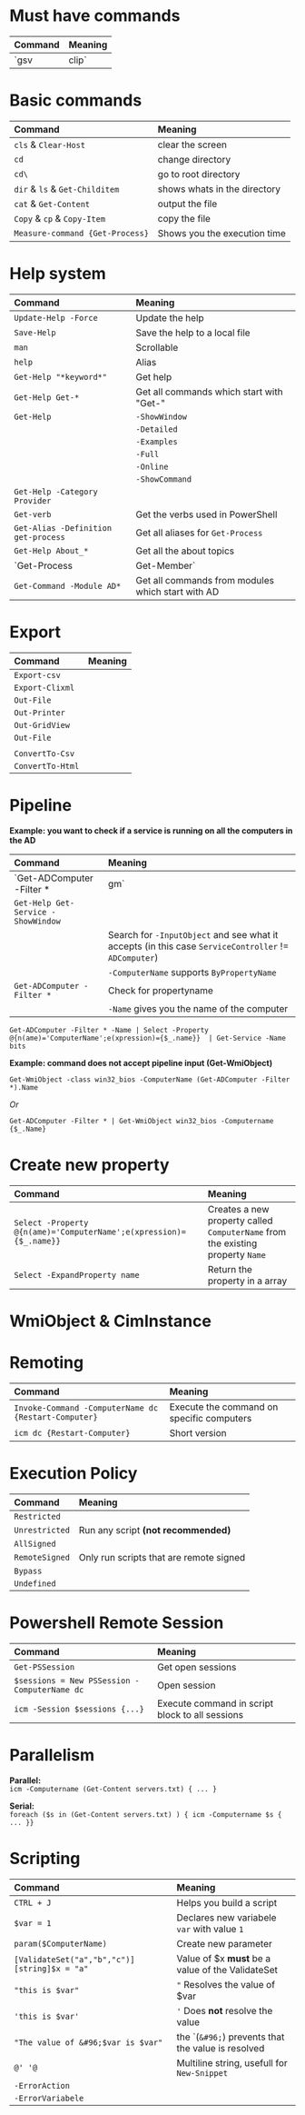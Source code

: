 # Must have commands
| Command							| Meaning
| :---								| :---
| `gsv | clip`						| Clips output of `gsv` to the clipboard


# Basic commands
| Command							| Meaning
| :---								| :---
| `cls` & `Clear-Host`				| clear the screen
| `cd`								| change directory
| `cd\` 							| go to root directory
| `dir` & `ls` & `Get-Childitem` 	| shows whats in the directory
| `cat` & `Get-Content`				| output the file
| `Copy` & `cp` & `Copy-Item`		| copy the file
| `Measure-command {Get-Process}`	| Shows you the execution time

# Help system
| Command								| Meaning
| :---									| :---
| `Update-Help -Force`					| Update the help
| `Save-Help`							| Save the help to a local file
| `man`									| Scrollable
| `help`								| Alias
| `Get-Help "*keyword*"` 				| Get help
| `Get-Help Get-*` 						| Get all commands which start with "Get-"
| `Get-Help`							| `-ShowWindow`
| 										| `-Detailed`
|										| `-Examples`
| 										| `-Full`
| 										| `-Online`
| 										| `-ShowCommand`
| `Get-Help -Category Provider`			|
| `Get-verb`							| Get the verbs used in PowerShell
| `Get-Alias -Definition get-process` 	| Get all aliases for `Get-Process`
| `Get-Help About_*`					| Get all the about topics
| `Get-Process | Get-Member`			| Get all the methods, properties,... of the object
| `Get-Command -Module AD*`				| Get all commands from modules which start with AD

# Export

| Command			| Meaning
| :---				| :---
| `Export-csv`		|
| `Export-Clixml`	|
| `Out-File`		|
| `Out-Printer`		|
| `Out-GridView`	|
| `Out-File`		|
|					|
| `ConvertTo-Csv`	|
| `ConvertTo-Html`	|

# Pipeline

**Example: you want to check if a service is running on all the computers in the AD <br />**

| Command								| Meaning
| :---									| :---
| `Get-ADComputer -Filter * 	| gm`	| Check what object you are working with (in this case `ADComputer`)
| `Get-Help Get-Service -ShowWindow`	|
| 										| Search for `-InputObject` and see what it accepts (in this case `ServiceController` != `ADComputer`)
|										| `-ComputerName` supports `ByPropertyName`
| `Get-ADComputer -Filter *`			| Check for propertyname
|										| `-Name` gives you the name of the computer

`Get-ADComputer -Filter * -Name | Select -Property @{n(ame)='ComputerName';e(xpression)={$_.name}} 	| Get-Service -Name bits`<br />

**Example: command does not accept pipeline input (Get-WmiObject)<br />**

`Get-WmiObject -class win32_bios -ComputerName (Get-ADComputer -Filter *).Name`

_Or_

`Get-ADComputer -Filter * | Get-WmiObject win32_bios -Computername {$_.Name}`

# Create new property

| Command																| Meaning
| :---																	| :---
| `Select -Property @{n(ame)='ComputerName';e(xpression)={$_.name}}`	| Creates a new property called `ComputerName` from the existing property `Name`
| `Select -ExpandProperty name`											| Return the property in a array

# WmiObject & CimInstance

# Remoting
| Command																| Meaning
| :---																	| :---
|`Invoke-Command -ComputerName dc {Restart-Computer}`					| Execute the command on specific computers
| `icm dc {Restart-Computer}`											| Short version

# Execution Policy

| Command			| Meaning
| :---				| :---
| `Restricted`		|
| `Unrestricted`	| Run any script **(not recommended)**
| `AllSigned`		|
| `RemoteSigned`	| Only run scripts that are remote signed
| `Bypass`			|
| `Undefined`		|

# Powershell Remote Session

| Command										| Meaning
| :---											| :---
| `Get-PSSession`								| Get open sessions
| `$sessions = New PSSession -ComputerName dc`	| Open session
| `icm -Session $sessions {...}`				| Execute command in script block to all sessions

# Parallelism

**Parallel:** <br /> 
 `icm -Computername (Get-Content servers.txt) { ... }` <br />

**Serial:** <br />
 `foreach ($s in (Get-Content servers.txt) ) { icm -Computername $s { ... }}`

# Scripting

| Command													| Meaning
| :---														| :---
| `CTRL + J`												| Helps you build a script
| `$var = 1`												| Declares new variabele `var` with value `1`
| `param($ComputerName)`									| Create new parameter
| `[ValidateSet("a","b","c")][string]$x = "a"`				| Value of $x **must** be a value of the ValidateSet
| `"this is $var"`											| `"` Resolves the value of $var
| `'this is $var'`											| `'` Does **not** resolve the value
| `"The value of &#96;$var is $var"`						| the &#96;(`&#96;`) prevents that the value is resolved  
| `@' '@`													| Multiline string, usefull for `New-Snippet`
| `-ErrorAction`											|
| `-ErrorVariabele`											|

